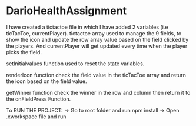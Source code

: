 # DarioHealthAssignment

I have created a tictactoe file in which I have added 2 variables (i.e ticTacToe, currentPlayer). tictactoe array used to manage the 9 fields, to show the icon and update the row array value based on the field clicked by the players. And currentPlayer will get updated every time when the player picks the field.

setInitialvalues function used to reset the state variables.

renderIcon function check the field value in the ticTacToe array and return the icon based on the field value.

getWinner function check the winner in the row and column then return it to the onFieldPress Function.


To RUN THE PROJECT:
-> Go to root folder and run npm install
-> Open .xworkspace file and run 
